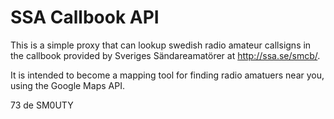 # SSA Callbook API

This is a simple proxy that can lookup swedish radio amateur callsigns in the callbook
provided by Sveriges Sändareamatörer at http://ssa.se/smcb/.

It is intended to become a mapping tool for finding radio amatuers near you, using
the Google Maps API.

73 de SM0UTY
